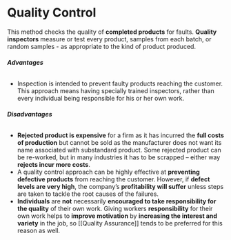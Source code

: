 # Quality Control
This method checks the quality of **completed products** for faults. **Quality inspectors** measure or test every product, samples from each batch, or random samples - as appropriate to the kind of product produced.

###### **Advantages** 
- Inspection is intended to prevent faulty products reaching the customer. This approach means having specially trained inspectors, rather than every individual being responsible for his or her own work. 

###### **Disadvantages**
-   **Rejected product is expensive** for a firm as it has incurred the **full costs of production** but cannot be sold as the manufacturer does not want its name associated with substandard product. Some rejected product can be re-worked, but in many industries it has to be scrapped – either way **rejects incur more costs**. 
-   A quality control approach can be highly effective at **preventing defective products** from reaching the customer. However, if **defect levels are very high**, the company’s **profitability will suffer** unless steps are taken to tackle the root causes of the failures.
-   **Individuals** are **not** necessarily **encouraged to take responsibility for the quality** of their own work. Giving workers **responsibility** for their own work helps to **improve motivation** by **increasing the interest and variety** in the job, so [[Quality Assurance]] tends to be preferred for this reason as well.
